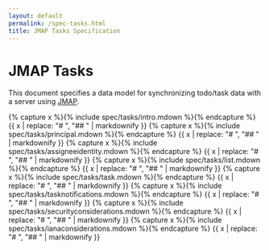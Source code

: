 ```yaml
---
layout: default
permalink: /spec-tasks.html
title: JMAP Tasks Specification
---
```


# JMAP Tasks

This document specifies a data model for synchronizing todo/task data with a server using [JMAP](spec-core.html).

{% capture x %}{% include spec/tasks/intro.mdown %}{% endcapture %}
{{ x | replace: "# ", "## " | markdownify }}
{% capture x %}{% include spec/tasks/principal.mdown %}{% endcapture %}
{{ x | replace: "# ", "## " | markdownify }}
{% capture x %}{% include spec/tasks/assigneeidentity.mdown %}{% endcapture %}
{{ x | replace: "# ", "## " | markdownify }}
{% capture x %}{% include spec/tasks/list.mdown %}{% endcapture %}
{{ x | replace: "# ", "## " | markdownify }}
{% capture x %}{% include spec/tasks/task.mdown %}{% endcapture %}
{{ x | replace: "# ", "## " | markdownify }}
{% capture x %}{% include spec/tasks/tasknotifications.mdown %}{% endcapture %}
{{ x | replace: "# ", "## " | markdownify }}
{% capture x %}{% include spec/tasks/securityconsiderations.mdown %}{% endcapture %}
{{ x | replace: "# ", "## " | markdownify }}
{% capture x %}{% include spec/tasks/ianaconsiderations.mdown %}{% endcapture %}
{{ x | replace: "# ", "## " | markdownify }}

